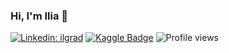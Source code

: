 ### Hi, I'm Ilia 👋

[![Linkedin: ilgrad](https://img.shields.io/badge/-Ilya%20Gradina-blue?style=flat-square&logo=Linkedin&logoColor=white&link=https://www.linkedin.com/in/ilgrad/)](https://www.linkedin.com/in/ilgrad/)
[![Kaggle Badge](https://img.shields.io/badge/-ilgrad-teal?style=flat&logo=kaggle&logoColor=deepblue&link=https://www.kaggle.com/ilgrad)](https://www.kaggle.com/ilgrad)
![Profile views](https://gpvc.arturio.dev/ilgrad)
